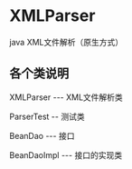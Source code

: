 # XMLParser
java XML文件解析（原生方式）
## 各个类说明
XMLParser --- XML文件解析类

ParserTest -- 测试类

BeanDao --- 接口

BeanDaoImpl --- 接口的实现类
